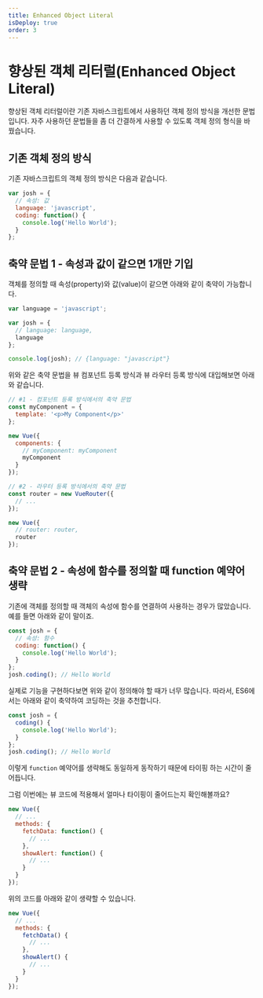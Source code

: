 ```yaml
---
title: Enhanced Object Literal
isDeploy: true
order: 3
---
```


# 향상된 객체 리터럴(Enhanced Object Literal)

향상된 객체 리터럴이란 기존 자바스크립트에서 사용하던 객체 정의 방식을 개선한 문법입니다. 자주 사용하던 문법들을 좀 더 간결하게 사용할 수 있도록 객체 정의 형식을 바꿨습니다.

## 기존 객체 정의 방식

기존 자바스크립트의 객체 정의 방식은 다음과 같습니다.

```js
var josh = {
  // 속성: 값
  language: 'javascript',
  coding: function() {
    console.log('Hello World');
  }
};
```

## 축약 문법 1 - 속성과 값이 같으면 1개만 기입

객체를 정의할 때 속성(property)와 값(value)이 같으면 아래와 같이 축약이 가능합니다.

```js
var language = 'javascript';

var josh = {
  // language: language,
  language
};

console.log(josh); // {language: "javascript"}
```

위와 같은 축약 문법을 뷰 컴포넌트 등록 방식과 뷰 라우터 등록 방식에 대입해보면 아래와 같습니다.

```js
// #1 - 컴포넌트 등록 방식에서의 축약 문법
const myComponent = {
  template: '<p>My Component</p>'
};

new Vue({
  components: {
    // myComponent: myComponent
    myComponent
  }
});
```

```js
// #2 - 라우터 등록 방식에서의 축약 문법
const router = new VueRouter({
  // ...
});

new Vue({
  // router: router,
  router
});
```

## 축약 문법 2 - 속성에 함수를 정의할 때 function 예약어 생략

기존에 객체를 정의할 때 객체의 속성에 함수를 연결하여 사용하는 경우가 많았습니다. 예를 들면 아래와 같이 말이죠.

```js
const josh = {
  // 속성: 함수
  coding: function() {
    console.log('Hello World');
  }
};
josh.coding(); // Hello World
```

실제로 기능을 구현하다보면 위와 같이 정의해야 할 때가 너무 많습니다. 따라서, ES6에서는 아래와 같이 축약하여 코딩하는 것을 추천합니다.

```js
const josh = {
  coding() {
    console.log('Hello World');
  }
};
josh.coding(); // Hello World
```

이렇게 `function` 예약어를 생략해도 동일하게 동작하기 때문에 타이핑 하는 시간이 줄어듭니다.

그럼 이번에는 뷰 코드에 적용해서 얼마나 타이핑이 줄어드는지 확인해볼까요?

```js
new Vue({
  // ...
  methods: {
    fetchData: function() {
      // ...
    },
    showAlert: function() {
      // ...
    }
  }
});
```

위의 코드를 아래와 같이 생략할 수 있습니다.

```js
new Vue({
  // ...
  methods: {
    fetchData() {
      // ...
    },
    showAlert() {
      // ...
    }
  }
});
```